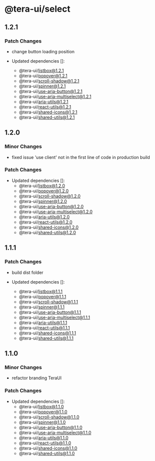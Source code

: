 # @tera-ui/select

## 1.2.1

### Patch Changes

- change button loading position

- Updated dependencies []:
  - @tera-ui/listbox@1.2.1
  - @tera-ui/popover@1.2.1
  - @tera-ui/scroll-shadow@1.2.1
  - @tera-ui/spinner@1.2.1
  - @tera-ui/use-aria-button@1.2.1
  - @tera-ui/use-aria-multiselect@1.2.1
  - @tera-ui/aria-utils@1.2.1
  - @tera-ui/react-utils@1.2.1
  - @tera-ui/shared-icons@1.2.1
  - @tera-ui/shared-utils@1.2.1

## 1.2.0

### Minor Changes

- fixed issue 'use client' not in the first line of code in production build

### Patch Changes

- Updated dependencies []:
  - @tera-ui/listbox@1.2.0
  - @tera-ui/popover@1.2.0
  - @tera-ui/scroll-shadow@1.2.0
  - @tera-ui/spinner@1.2.0
  - @tera-ui/use-aria-button@1.2.0
  - @tera-ui/use-aria-multiselect@1.2.0
  - @tera-ui/aria-utils@1.2.0
  - @tera-ui/react-utils@1.2.0
  - @tera-ui/shared-icons@1.2.0
  - @tera-ui/shared-utils@1.2.0

## 1.1.1

### Patch Changes

- build dist folder

- Updated dependencies []:
  - @tera-ui/listbox@1.1.1
  - @tera-ui/popover@1.1.1
  - @tera-ui/scroll-shadow@1.1.1
  - @tera-ui/spinner@1.1.1
  - @tera-ui/use-aria-button@1.1.1
  - @tera-ui/use-aria-multiselect@1.1.1
  - @tera-ui/aria-utils@1.1.1
  - @tera-ui/react-utils@1.1.1
  - @tera-ui/shared-icons@1.1.1
  - @tera-ui/shared-utils@1.1.1

## 1.1.0

### Minor Changes

- refactor branding TeraUI

### Patch Changes

- Updated dependencies []:
  - @tera-ui/listbox@1.1.0
  - @tera-ui/popover@1.1.0
  - @tera-ui/scroll-shadow@1.1.0
  - @tera-ui/spinner@1.1.0
  - @tera-ui/use-aria-button@1.1.0
  - @tera-ui/use-aria-multiselect@1.1.0
  - @tera-ui/aria-utils@1.1.0
  - @tera-ui/react-utils@1.1.0
  - @tera-ui/shared-icons@1.1.0
  - @tera-ui/shared-utils@1.1.0
